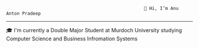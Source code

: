                                                         👋 Hi, I’m Anu Anton Pradeep
--------------------------------------------------------------------------------------------------------------------------------------------------------------------------
🎓 I'm currently a Double Major Student at Murdoch University studying Computer Science and Business Infromation Systems 
